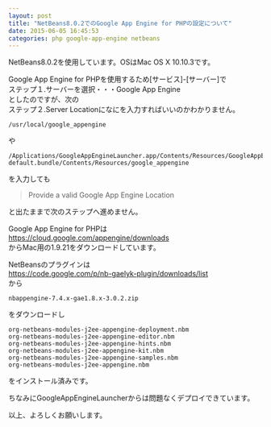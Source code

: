 ```yaml
---
layout: post
title: "NetBeans8.0.2でのGoogle App Engine for PHPの設定について"
date: 2015-06-05 16:45:53
categories: php google-app-engine netbeans
---
```

<p>NetBeans8.0.2を使用しています。OSはMac OS X 10.10.3です。</p>

<p>Google App Engine for PHPを使用するため[サービス]-[サーバー]で<br>
ステップ１.サーバーを選択・・・Google App Engine<br>
としたのですが、次の<br>
ステップ２.Server Locationになにを入力すればいいのかわかりません。</p>

<pre><code>/usr/local/google_appengine
</code></pre>

<p>や</p>

<pre><code>/Applications/GoogleAppEngineLauncher.app/Contents/Resources/GoogleAppEngine-default.bundle/Contents/Resources/google_appengine
</code></pre>

<p>を入力しても</p>

<blockquote>
  <p>Provide a valid Google App Engine Location</p>
</blockquote>

<p>と出たままで次のステップへ進めません。</p>

<p>Google App Engine for PHPは<br>
<a href="https://cloud.google.com/appengine/downloads" rel="nofollow">https://cloud.google.com/appengine/downloads</a><br>
からMac用の1.9.21をダウンロードしています。</p>

<p>NetBeansのプラグインは<br>
<a href="https://code.google.com/p/nb-gaelyk-plugin/downloads/list" rel="nofollow">https://code.google.com/p/nb-gaelyk-plugin/downloads/list</a><br>
から</p>

<pre><code>nbappengine-7.4.x-gae1.8.x-3.0.2.zip
</code></pre>

<p>をダウンロードし</p>

<pre><code>org-netbeans-modules-j2ee-appengine-deployment.nbm
org-netbeans-modules-j2ee-appengine-editor.nbm
org-netbeans-modules-j2ee-appengine-hints.nbm
org-netbeans-modules-j2ee-appengine-kit.nbm
org-netbeans-modules-j2ee-appengine-samples.nbm
org-netbeans-modules-j2ee-appengine.nbm
</code></pre>

<p>をインストール済みです。</p>

<p>ちなみにGoogleAppEngineLauncherからは問題なくデプロイできています。</p>

<p>以上、よろしくお願いします。</p>
